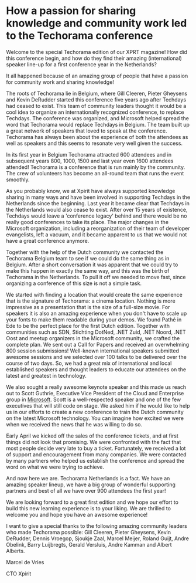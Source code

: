 # How a passion for sharing knowledge and community work led to the Techorama conference

Welcome to the special Techorama edition of our XPRT magazine! How did
this conference begin, and how do they find their amazing
(international) speaker line-up for a first conference year in the
Netherlands?

It all happened because of an amazing group of people that have a
passion for community work and sharing knowledge!

The roots of Techorama lie in Belgium, where Gill Cleeren, Pieter
Gheysens and Kevin DeRudder started this conference five years ago after
Techdays had ceased to exist. This team of community leaders thought it
would be a cool idea to organize an internationally recognized
conference, to replace Techdays. The conference was organized, and
Microsoft helped spread the word that Techorama would replace Techdays
in Belgium. The team built up a great network of speakers that loved to
speak at the conference. Techorama has always been about the experience
of both the attendees as well as speakers and this seems to resonate
very well given the success.

In its first year in Belgium Techorama attracted 600 attendees and in
subsequent years 800, 1000, 1500 and last year even 1600 attendees
attended! Techorama is a conference that is run mainly by the community.
The crew of volunteers has become an all-round team that runs the event
smoothly.

As you probably know, we at Xpirit have always supported knowledge
sharing in many ways and have been involved in supporting Techdays in
the Netherlands since the beginning. Last year it became clear that
Techdays in the Netherlands would also cease to exist. After over 15
years of existence, Techdays would leave a 'conference legacy' behind
and there would be no really good conferences to take its place. The
major changes in the Microsoft organization, including a reorganization
of their team of developer evangelists, left a vacuum, and it became
apparent to us that we would not have a great conference anymore.

Together with the help of the Dutch community we contacted the Techorama
Belgium team to see if we could do the same thing as in Belgium. After a
short conversation it was apparent that we could try to make this happen
in exactly the same way, and this was the birth of Techorama in the
Netherlands. To pull it off we needed to move fast, since organizing a
conference of this size is not a simple task.

We started with finding a location that would create the same experience
that is the signature of Techorama: a cinema location. Nothing is more
impressive as a presentation that is the size of a full-size movie. For
speakers it is also an amazing experience when you don't have to scale
up your fonts to make them readable during your demos. We found Pathé in
Ede to be the perfect place for the first Dutch edition. Together with
communities such as SDN, Stichting DotNed, .NET Zuid, .NET Noord, .NET
Oost and meetup organizers in the Microsoft community, we crafted the
complete plan. We sent out a Call for Papers and received an
overwhelming 800 session submissions! Well-known international speakers
submitted awesome sessions and we selected over 100 talks to be
delivered over the course of two days. So, we had a great mix of
international and local established speakers and thought leaders to
educate our attendees on the latest and greatest in technology.

We also sought a really awesome keynote speaker and this made us reach
out to Scott Guthrie, Executive Vice President of the Cloud and
Enterprise group in
[Microsoft](https://en.wikipedia.org/wiki/Microsoft). Scott is a
well-respected speaker and one of the few executives that will still
code on stage. We asked him if he would like to help us in our efforts
to create a new conference to train the Dutch community on the latest
Microsoft technology. You can imagine how excited we were when we
received the news that he was willing to do so.

Early April we kicked off the sales of the conference tickets, and at
first things did not look that promising. We were confronted with the
fact that most people decide very late to buy a ticket. Fortunately, we
received a lot of support and encouragement from many companies. We were
contacted by many partners who helped us establish the conference and
spread the word on what we were trying to achieve.

And now here we are. Techorama Netherlands is a fact. We have an amazing
speaker lineup, we have a big group of wonderful supporting partners and
best of all we have over 900 attendees the first year!

We are looking forward to a great first edition and we hope our effort
to build this new learning experience is to your liking. We are thrilled
to welcome you and hope you have an awesome experience!

I want to give a special thanks to the following amazing community
leaders who made Techorama possible: Gill Cleeren, Pieter Gheysens,
Kevin DeRudder, Dennis Vroegop, Sjoukje Zaal, Marcel Meijer, Roland
Guijt, Andre Obelink, Barry Luijbregts, Gerald Versluis, Andre Kamman
and Albert Alberts.

Marcel de Vries

CTO Xpirit
